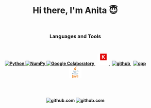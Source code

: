<p>
<h1 align="center"><b>Hi there, I'm Anita 😇</h1>
</p>


<br />
<p>
<h3 align="center"> Languages and Tools</h3>
</p>
<br />
<p align="center">
<!--  python  -->
  <a href="https://www.python.org/" target="_blank"> <img
      src="https://raw.githubusercontent.com/jmnote/z-icons/master/svg/python.svg" alt="Python" width="40"
      height="40" />
  </a>
<!--  numpy  -->
  <a href="https://numpy.org/" target="_blank"> <img
      src="https://user-images.githubusercontent.com/67586773/105040771-43887300-5a88-11eb-9f01-bee100b9ef22.png" alt="NumPy" height="40"/>
  </a>
<!--  pytorch  -->
<!-- <a href="https://pytorch.org/" target="_blank"> <img
    src="https://symbols.getvecta.com/stencil_92/77_pytorch-icon.1c19d88dac.svg" alt="Pytorch" height="40"/>
</a> -->
<!--  colab  -->
  <a href="https://colab.research.google.com " target="_blank"> <img
      src="https://upload.wikimedia.org/wikipedia/commons/d/d0/Google_Colaboratory_SVG_Logo.svg"
      alt="Google Colaboratory" width="40" height="40" />
  </a>&nbsp;
<!--  keras  -->
  <a href="https://leras.io/">
    <picture>
      <source media="(prefers-color-scheme: dark)"
        srcset="./pics/keras_dark.png"
        width="38">
      <source media="(prefers-color-scheme: light)"
        srcset="./pics/keras_light.png"
        width="38">
      <img alt="github"
        src="./pics/keras_dark.png"
        width="38">
    </picture>
  </a>&nbsp;
<!--  github  -->
  <a href="https://github.com/">
    <picture>
      <source media="(prefers-color-scheme: dark)"
        srcset="https://raw.githubusercontent.com/GiorgosXou/Random-stuff/main/Programming/StackOverflow/Answers/70200610_11465149/w.png"
        width="40">
      <source media="(prefers-color-scheme: light)"
        srcset="https://raw.githubusercontent.com/GiorgosXou/Random-stuff/main/Programming/StackOverflow/Answers/70200610_11465149/b.png"
        width="40">
      <img alt="github"
        src="https://user-images.githubusercontent.com/25423296/163456779-a8556205-d0a5-45e2-ac17-42d089e3c3f8.png"
        width="40">
    </picture>
  </a>&nbsp;
<!--  matplotlib  -->
<!--   <a href="https://matplotlib.org/" target="_blank"> <img
      src="https://upload.wikimedia.org/wikipedia/commons/8/84/Matplotlib_icon.svg" alt="matplotlib" width="40" height="40" />
  </a> -->
<!--  cpp  -->
  <a href="https://cppreference.com/" target="_blank"> <img
      src="https://raw.githubusercontent.com/jmnote/z-icons/master/svg/cpp.svg" alt="cpp" width="40" height="40" />
  </a>
<!--  java  -->
  <a href="https://www.java.com/" target="_blank"> <img
      src="./pics/java.svg" alt="java" width="40" height="40" />
  </a>
</p>
<br />





<br />
<p align="center">

  <!-- Github stats -->
  <picture>
    <source media="(prefers-color-scheme: dark)"
      srcset="https://github-readme-stats.vercel.app/api?username=AnitaKamani&theme=radical&show_icons=true"
      width="410">
    <img alt="github.com"
      src="https://github-readme-stats.vercel.app/api?username=AnitaKamani&theme=swift&show_icons=true" width="410">
  </picture>

  <!-- Github langs -->
  <picture>
    <source media="(prefers-color-scheme: dark)"
      srcset="https://github-readme-stats.vercel.app/api/top-langs/?username=AnitaKamani&layout=compact&theme=radical"
      width="410">
    <img alt="github.com"
      src="https://github-readme-stats.vercel.app/api/top-langs/?username=AnitaKamani&layout=compact&theme=swift"
      width="410">
  </picture>


</p>
